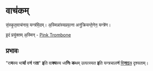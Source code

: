 # वाच॑कम्

सं॒स्कृ॒त॒वाच॑नाय॒ यन्त्र॑मि॒दम्। अ॒स्मिन्ना॑स्यप्रय॒त्ना अनु॑क्रियन्ते॒नेन॒ यन्त्रे॑ण।

इ॒दं प्रयु॑क्तम् अ॒स्मिन् - [Pink Trombone](https://dood.al/pinktrombone)

## प्रभावः
"रा**म**स्य भा**र्या** व**नं** ग**ता**" **इ**ति वा**क्य**स्य ध्व**निः** **क**थम् उत्पत्स्यत **इ**ति यन्त्रचाल**नं** [वि**नाऽ**त्र](https://raw.githubusercontent.com/031323/vackm/master/samples/rA*ma*sya_bhAr*yA*_va*naM*_ga*tA*.mp3) दृश्यताम्।
